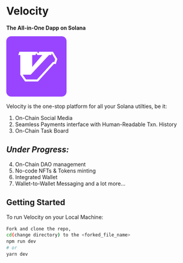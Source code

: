 # Velocity
**The All-in-One Dapp on Solana**
<p left="0">
  <a href="https://twitter.com/solanavelocity">
    <img
      alt="Velocity"
      src="public/logo.png"
      width="160"
    />
  </a>
</p>

Velocity is the one-stop platform for all your Solana utilties, 
be it:
1. On-Chain Social Media
2. Seamless Payments interface with Human-Readable Txn. History
3. On-Chain Task Board

## *Under Progress:*

4. On-Chain DAO management
5. No-code NFTs & Tokens minting
6. Integrated Wallet
7. Wallet-to-Wallet Messaging
and a lot more...

## Getting Started

To run Velocity on your Local Machine:

```bash
Fork and clone the repo, 
cd(change directory) to the <forked_file_name> 
npm run dev
# or
yarn dev
```



